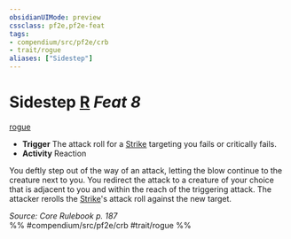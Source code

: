 ```yaml
---
obsidianUIMode: preview
cssclass: pf2e,pf2e-feat
tags:
- compendium/src/pf2e/crb
- trait/rogue
aliases: ["Sidestep"]
---
```

# Sidestep  [R](../../Rules/core-rulebook/chapter-9-playing-the-game.md#Actions "Reaction") *Feat 8*  
[rogue](../../Rules/traits/rogue.md)  

- **Trigger** The attack roll for a [Strike](../../Rules/actions/strike.md) targeting you fails or critically fails.
- **Activity** Reaction

You deftly step out of the way of an attack, letting the blow continue to the creature next to you. You redirect the attack to a creature of your choice that is adjacent to you and within the reach of the triggering attack. The attacker rerolls the [Strike](../../Rules/actions/strike.md)'s attack roll against the new target.

*Source: Core Rulebook p. 187*  
%% #compendium/src/pf2e/crb #trait/rogue %%